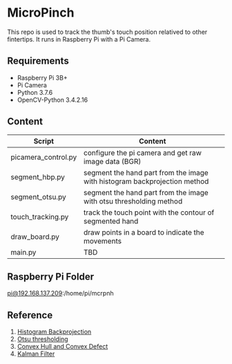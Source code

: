 # MicroPinch

This repo is used to track the thumb's touch position relatived to other fintertips. It runs in Raspberry Pi with a Pi Camera.

## Requirements

* Raspberry Pi 3B+
* Pi Camera
* Python 3.7.6
* OpenCV-Python 3.4.2.16

## Content

| Script   | Content   |
|---|---|
| picamera_control.py | configure the pi camera and get raw image data (BGR) |
| segment_hbp.py | segment the hand part from the image with histogram backprojection method |
| segment_otsu.py | segment the hand part from the image with otsu thresholding method |
| touch_tracking.py | track the touch point with the contour of segmented hand |
| draw_board.py | draw points in a board to indicate the movements |
| main.py | TBD |

## Raspberry Pi Folder

pi@192.168.137.209:/home/pi/mcrpnh

## Reference

1. [Histogram Backprojection](https://docs.opencv.org/master/dc/df6/tutorial_py_histogram_backprojection.html)
2. [Otsu thresholding](http://www.kevinlt.top/2018/10/23/hand_segment/)
3. [Convex Hull and Convex Defect](https://docs.opencv.org/3.4.2/d5/d45/tutorial_py_contours_more_functions.html)
4. [Kalman Filter](https://blog.csdn.net/lwplwf/article/details/74295801)